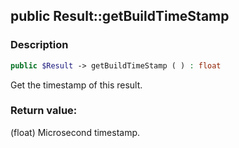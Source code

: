 ## public Result::getBuildTimeStamp

### Description    

```php
public $Result -> getBuildTimeStamp ( ) : float
```

Get the timestamp of this result.
    

### Return value:   

(float) Microsecond timestamp.

